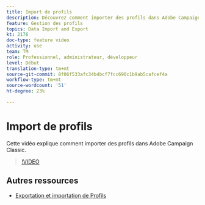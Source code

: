 ```yaml
---
title: Import de profils
description: Découvrez comment importer des profils dans Adobe Campaign Classic
feature: Gestion des profils
topics: Data Import and Export
kt: 2176
doc-type: feature video
activity: use
team: TM
role: Professionnel, administrateur, développeur
level: Début
translation-type: tm+mt
source-git-commit: 8f06f533afc34b4bcf7fcc690c1b9ab5cafcef4a
workflow-type: tm+mt
source-wordcount: '51'
ht-degree: 23%

---
```



# Import de profils

Cette vidéo explique comment importer des profils dans Adobe Campaign Classic.

>[!VIDEO](https://video.tv.adobe.com/v/25608?quality=12)

## Autres ressources

- [Exportation et importation de Profils](https://docs.adobe.com/content/help/en/campaign-classic/using/getting-started/profile-management/exporting-and-importing-profiles.html)